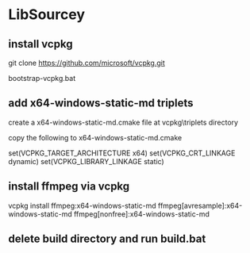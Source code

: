 # LibSourcey

##  install vcpkg 
git clone https://github.com/microsoft/vcpkg.git

bootstrap-vcpkg.bat

## add x64-windows-static-md triplets
create a x64-windows-static-md.cmake file at vcpkg\triplets directory

copy the following to x64-windows-static-md.cmake

set(VCPKG_TARGET_ARCHITECTURE x64)
set(VCPKG_CRT_LINKAGE dynamic)
set(VCPKG_LIBRARY_LINKAGE static)

## install ffmpeg via vcpkg
vcpkg install ffmpeg:x64-windows-static-md ffmpeg[avresample]:x64-windows-static-md ffmpeg[nonfree]:x64-windows-static-md

## delete build directory and run build.bat

